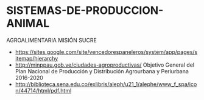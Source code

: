# SISTEMAS-DE-PRODUCCION-ANIMAL
AGROALIMENTARIA MISIÓN SUCRE
- https://sites.google.com/site/vencedorespaneleros/system/app/pages/sitemap/hierarchy
- http://minppau.gob.ve/ciudades-agroproductivas/
 Objetivo General del Plan Nacional de Producción y Distribución Agrourbana y Periurbana 2016-2020
- http://biblioteca.sena.edu.co/exlibris/aleph/u21_1/alephe/www_f_spa/icon/44714/html/pdf.html
